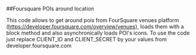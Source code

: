 ##Foursquare POIs around location

This code allows to get around pois from FourSquare venues platform (https://developer.foursquare.com/overview/venues), loads them with a block method and also asynchronically loads POI's icons. To use the code just replace CLIENT_ID and CLIENT_SECRET by your values from developer.foursquare.com 


